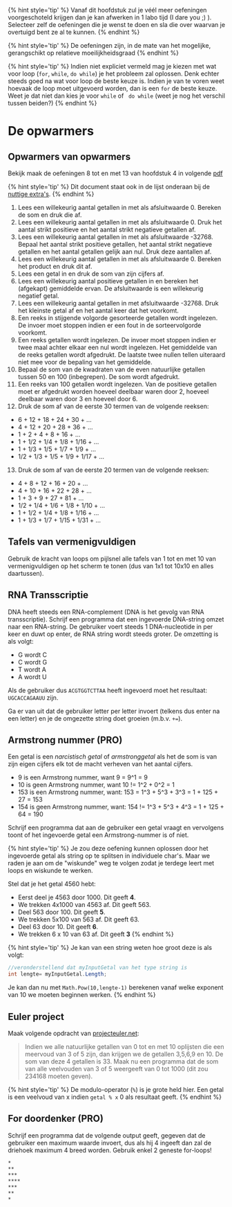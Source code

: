 
<!---NOBOOKSTART--->
{% hint style='tip' %}
Vanaf dit hoofdstuk zul je véél meer oefeningen voorgeschoteld krijgen dan je kan afwerken in 1 labo tijd (I dare you ;) ). Selecteer zelf de oefeningen die je wenst te doen en sla die over waarvan je overtuigd bent ze al te kunnen. 
{% endhint %}
<!---NOBOOKEND--->

{% hint style='tip' %}
De oefeningen zijn, in de mate van het mogelijke, gerangschikt op relatieve moeilijkheidsgraad
{% endhint %}

{% hint style='tip' %}
Indien niet expliciet vermeld mag je kiezen met wat voor loop (``for``, ``while``, ``do while``) je het probleem zal oplossen. Denk echter steeds goed na wat voor loop de beste keuze is. Indien je van te voren weet hoevaak de loop moet uitgevoerd worden, dan is een ``for`` de beste keuze. Weet je dat niet dan kies je voor ``while`` of `` do while`` (weet je nog het verschil tussen beiden?)
{% endhint %}

# De opwarmers
<!---NOBOOKSTART--->
## Opwarmers van opwarmers
Bekijk maak de oefeningen 8 tot en met 13 van hoofdstuk 4 in volgende [pdf](../assets/docs/oefenvragen2010.pdf) 

{% hint style='tip' %}
Dit document staat ook in de lijst onderaan bij de [nuttige extra's](../_intro/nuttigeextras.md).
{% endhint %}
<!---NOBOOKEND--->

1. Lees een willekeurig aantal getallen in met als afsluitwaarde 0. Bereken de som en druk die af.
2. Lees een willekeurig aantal getallen in met als afsluitwaarde 0. Druk het aantal strikt positieve en het aantal strikt negatieve getallen af.
3. Lees een willekeurig aantal getallen in met als afsluitwaarde -32768. Bepaal het aantal strikt positieve getallen, het aantal strikt negatieve getallen en het aantal getallen gelijk aan nul. Druk deze aantallen af.
4. Lees een willekeurig aantal getallen in met als afsluitwaarde 0. Bereken het product en druk dit af.
5. Lees een getal in en druk de som van zijn cijfers af.
6. Lees een willekeurig aantal positieve getallen in en bereken het (afgekapt) gemiddelde ervan. De afsluitwaarde is een willekeurig negatief getal.
7. Lees een willekeurig aantal getallen in met afsluitwaarde -32768. Druk het kleinste getal af en het aantal keer dat het voorkomt.
8. Een reeks in stijgende volgorde gesorteerde getallen wordt ingelezen. De invoer moet stoppen indien er een fout in de sorteervolgorde voorkomt.
9. Een reeks getallen wordt ingelezen. De invoer moet stoppen indien er twee maal achter elkaar een nul wordt ingelezen. Het gemiddelde van de reeks getallen wordt afgedrukt. De laatste twee nullen tellen uiteraard niet mee voor de bepaling van het gemiddelde.
10. Bepaal de som van de kwadraten van de even natuurlijke getallen tussen 50 en 100 (inbegrepen). De som wordt afgedrukt.
11. Een reeks van 100 getallen wordt ingelezen. Van de positieve getallen moet er afgedrukt worden hoeveel deelbaar waren door 2, hoeveel deelbaar waren door 3 en hoeveel door 6.
12. Druk de som af van de eerste 30 termen van de volgende reeksen:
 * 6 + 12 + 18 + 24 + 30 + ...
 * 4 + 12 + 20 + 28 + 36 + ...
 * 1 + 2 + 4 + 8 + 16 + ...
 * 1 + 1/2 + 1/4 + 1/8 + 1/16 + ...
 * 1 + 1/3 + 1/5 + 1/7 + 1/9 + ...
 * 1/2 + 1/3 + 1/5 + 1/9 + 1/17 + ...
13. Druk de som af van de eerste 20 termen van de volgende reeksen:
 * 4 + 8 + 12 + 16 + 20 + ...
 * 4 + 10 + 16 + 22 + 28 + ...
 * 1 + 3 + 9 + 27 + 81 + ...
 * 1/2 + 1/4 + 1/6 + 1/8 + 1/10 + ...
 * 1 + 1/2 + 1/4 + 1/8 + 1/16 + ...
 * 1 + 1/3 + 1/7 + 1/15 + 1/31 + ...


## Tafels van vermenigvuldigen
Gebruik de kracht van loops om pijlsnel alle tafels van 1 tot en met 10 van vermenigvuldigen op het scherm te tonen (dus van 1x1 tot 10x10 en alles daartussen).

## RNA Transscriptie

DNA heeft steeds een RNA-complement (DNA is het gevolg van RNA transscriptie). Schrijf een programma dat een ingevoerde DNA-string omzet naar een RNA-string. De gebruiker voert steeds 1 DNA-nucleotide in per keer en duwt op enter, de RNA string wordt steeds groter.
De omzetting is als volgt:
* G wordt C
* C wordt G
* T wordt A
* A wordt U

Als de gebruiker dus ``ACGTGGTCTTAA`` heeft ingevoerd moet het resultaat: ``UGCACCAGAAUU`` zijn. 

Ga er van uit dat de gebruiker letter per letter invoert (telkens dus enter na een letter) en je de omgezette string doet groeien (m.b.v. ``+=``).

## Armstrong nummer (PRO)
Een getal is een *narcistisch getal* of *armstronggetal* als het de som is van zijn eigen cijfers elk tot de macht verheven van het aantal cijfers.

* 9 is een Armstrong nummer, want 9 = 9^1 = 9
* 10 is geen Armstrong nummer, want 10 != 1^2 + 0^2 = 1
* 153 is een  Armstrong nummer, want: 153 = 1^3 + 5^3 + 3^3 = 1 + 125 + 27 = 153
* 154 is geen  Armstrong nummer, want: 154 != 1^3 + 5^3 + 4^3 = 1 + 125 + 64 = 190

Schrijf een programma dat aan de gebruiker een getal vraagt en vervolgens toont of het ingevoerde getal een Armstrong-nummer is of niet.

{% hint style='tip' %}
Je zou deze oefening kunnen oplossen door het ingevoerde getal als string op te splitsen in individuele char's. Maar we raden je aan om de "wiskunde" weg te volgen zodat je terdege leert met loops en wiskunde te werken.

Stel dat je het getal 4560 hebt:

* Eerst deel je 4563 door 1000. Dit geeft **4**. 
* We trekken 4x1000 van 4563 af. Dit geeft 563.
* Deel 563 door 100. Dit geeft **5**.
* We trekken 5x100 van 563 af. Dit geeft 63.
* Deel 63 door 10. Dit geeft **6**.
* We trekken 6 x 10 van 63 af. Dit geeft **3**
{% endhint %}

{% hint style='tip' %}
Je kan van een string weten hoe groot deze is als volgt:

```java
//veronderstellend dat myInputGetal van het type string is
int lengte= myInputGetal.Length;  
```
Je kan dan nu met ``Math.Pow(10,lengte-1)`` berekenen vanaf welke exponent van 10 we moeten beginnen werken.
{% endhint %}


## Euler project
Maak volgende opdracht van [projecteuler.net](http://projecteuler.net):
>Indien we alle natuurlijke getallen van 0 tot en met 10 oplijsten die een meervoud van 3 of 5 zijn, dan krijgen we de getallen 3,5,6,9 en 10. De som van deze 4 getallen is 33.
Maak nu een programma dat de som van alle veelvouden van 3 of 5 weergeeft van 0 tot 1000 (dit zou 234168 moeten geven).

{% hint style='tip' %}
De modulo-operator (``%``) is je grote held hier. Een getal is een veelvoud van x indien ``getal % x`` 0 als resultaat geeft.
{% endhint %}

## For doordenker (PRO)
Schrijf een programma dat de volgende output geeft, gegeven dat de gebruiker een maximum waarde invoert, dus als hij 4 ingeeft dan zal de driehoek maximum 4 breed worden. Gebruik enkel 2 geneste for-loops!
```
*
**
***
****
***
**
*
```